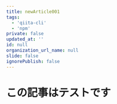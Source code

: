 ```yaml
---
title: newArticle001
tags:
  - 'qiita-cli'
  - 'npm'
private: false
updated_at: ''
id: null
organization_url_name: null
slide: false
ignorePublish: false
---
```

# この記事はテストです
